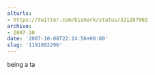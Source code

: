 ```yaml
---
alturls:
- https://twitter.com/bismark/status/321287002
archive:
- 2007-10
date: '2007-10-08T22:24:56+00:00'
slug: '1191882296'
---
```


being a ta

